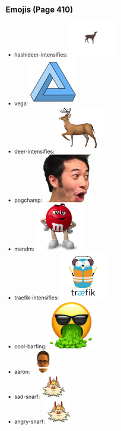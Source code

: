 
## Emojis (Page 410)

* hashideer-intensifies: ![hashideer-intensifies](output/hashideer-intensifies.gif)
* vega: ![vega](output/vega.png)
* deer-intensifies: ![deer-intensifies](output/deer-intensifies.gif)
* pogchamp: ![pogchamp](output/pogchamp.jpg)
* mandm: ![mandm](output/mandm.png)
* traefik-intensifies: ![traefik-intensifies](output/traefik-intensifies.gif)
* cool-barfing: ![cool-barfing](output/cool-barfing.png)
* aaron: ![aaron](output/aaron.gif)
* sad-snarf: ![sad-snarf](output/sad-snarf.png)
* angry-snarf: ![angry-snarf](output/angry-snarf.png)
